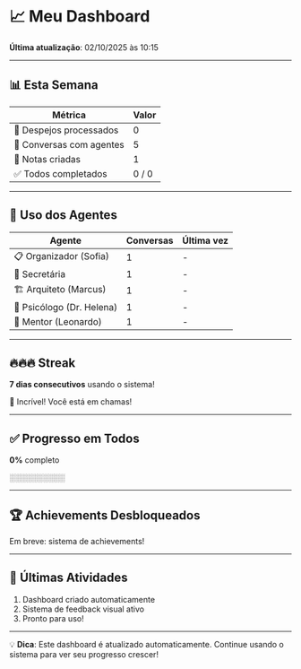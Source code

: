 # 📈 Meu Dashboard

**Última atualização**: 02/10/2025 às 10:15

---

## 📊 Esta Semana

| Métrica | Valor |
|---------|-------|
| 📝 Despejos processados | 0 |
| 💬 Conversas com agentes | 5 |
| 📄 Notas criadas | 1 |
| ✅ Todos completados | 0 / 0 |

---

## 🤖 Uso dos Agentes

| Agente | Conversas | Última vez |
|--------|-----------|------------|
| 📋 Organizador (Sofia) | 1 | - |
| 📅 Secretária | 1 | - |
| 🏗️ Arquiteto (Marcus) | 1 | - |
| 🧠 Psicólogo (Dr. Helena) | 1 | - |
| 🎯 Mentor (Leonardo) | 1 | - |

---

## 🔥🔥🔥 Streak

**7 dias consecutivos** usando o sistema!

🎉 Incrível! Você está em chamas!

---

## ✅ Progresso em Todos

**0%** completo

░░░░░░░░░░

---

## 🏆 Achievements Desbloqueados

Em breve: sistema de achievements!

---

## 📝 Últimas Atividades

1. Dashboard criado automaticamente
2. Sistema de feedback visual ativo
3. Pronto para uso!

---

💡 **Dica**: Este dashboard é atualizado automaticamente. Continue usando o sistema para ver seu progresso crescer!

